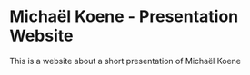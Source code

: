 # Michaël Koene - Presentation Website
This is a website about a short presentation of Michaël Koene